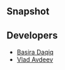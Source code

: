 ## Snapshot 

## Developers 
* [Basira Daqiq](https://github.com/bdaqiq01)
* [Vlad Avdeev](https://github.com/vlad907)
